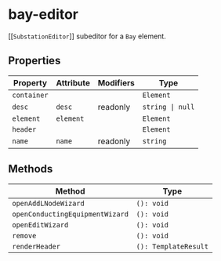 # bay-editor

[[`SubstationEditor`]] subeditor for a `Bay` element.

## Properties

| Property    | Attribute | Modifiers | Type             |
|-------------|-----------|-----------|------------------|
| `container` |           |           | `Element`        |
| `desc`      | `desc`    | readonly  | `string \| null` |
| `element`   | `element` |           | `Element`        |
| `header`    |           |           | `Element`        |
| `name`      | `name`    | readonly  | `string`         |

## Methods

| Method                          | Type                 |
|---------------------------------|----------------------|
| `openAddLNodeWizard`            | `(): void`           |
| `openConductingEquipmentWizard` | `(): void`           |
| `openEditWizard`                | `(): void`           |
| `remove`                        | `(): void`           |
| `renderHeader`                  | `(): TemplateResult` |
